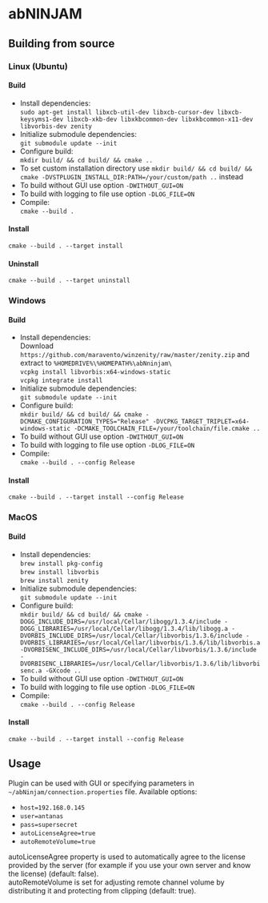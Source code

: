 # abNINJAM

## Building from source

### Linux (Ubuntu)

#### Build
- Install dependencies:  
`sudo apt-get install libxcb-util-dev libxcb-cursor-dev libxcb-keysyms1-dev libxcb-xkb-dev libxkbcommon-dev libxkbcommon-x11-dev libvorbis-dev zenity`
- Initialize submodule dependencies:  
`git submodule update --init`
- Configure build:  
`mkdir build/ && cd build/ && cmake ..`
- To set custom installation directory use `mkdir build/ && cd build/ && cmake -DVSTPLUGIN_INSTALL_DIR:PATH=/your/custom/path ..` instead
- To build without GUI use option `-DWITHOUT_GUI=ON`
- To build with logging to file use option `-DLOG_FILE=ON`
- Compile:  
`cmake --build .`

#### Install
`cmake --build . --target install`

#### Uninstall
`cmake --build . --target uninstall`


### Windows

#### Build
- Install dependencies:  
Download `https://github.com/maravento/winzenity/raw/master/zenity.zip` and extract to `%HOMEDRIVE%\%HOMEPATH%\abNninjam\`  
`vcpkg install libvorbis:x64-windows-static`  
`vcpkg integrate install`
- Initialize submodule dependencies:  
`git submodule update --init`
- Configure build:  
`mkdir build/ && cd build/ && cmake -DCMAKE_CONFIGURATION_TYPES="Release" -DVCPKG_TARGET_TRIPLET=x64-windows-static -DCMAKE_TOOLCHAIN_FILE=/your/toolchain/file.cmake ..`
- To build without GUI use option `-DWITHOUT_GUI=ON`
- To build with logging to file use option `-DLOG_FILE=ON`
- Compile:  
`cmake --build . --config Release`

#### Install
`cmake --build . --target install --config Release`

### MacOS

#### Build
- Install dependencies:  
`brew install pkg-config`  
`brew install libvorbis`  
`brew install zenity`
- Initialize submodule dependencies:  
`git submodule update --init`
- Configure build:  
`mkdir build/ && cd build/ && cmake -DOGG_INCLUDE_DIRS=/usr/local/Cellar/libogg/1.3.4/include -DOGG_LIBRARIES=/usr/local/Cellar/libogg/1.3.4/lib/libogg.a -DVORBIS_INCLUDE_DIRS=/usr/local/Cellar/libvorbis/1.3.6/include -DVORBIS_LIBRARIES=/usr/local/Cellar/libvorbis/1.3.6/lib/libvorbis.a -DVORBISENC_INCLUDE_DIRS=/usr/local/Cellar/libvorbis/1.3.6/include -DVORBISENC_LIBRARIES=/usr/local/Cellar/libvorbis/1.3.6/lib/libvorbisenc.a -GXcode ..`
- To build without GUI use option `-DWITHOUT_GUI=ON`
- To build with logging to file use option `-DLOG_FILE=ON`
- Compile:  
`cmake --build . --config Release`

#### Install
`cmake --build . --target install --config Release`

## Usage
Plugin can be used with GUI or specifying parameters in `~/abNinjam/connection.properties` file. Available options: 
- `host=192.168.0.145`
- `user=antanas`
- `pass=supersecret`
- `autoLicenseAgree=true`
- `autoRemoteVolume=true`

autoLicenseAgree property is used to automatically agree to the license provided by the server (for example if you use your own server and know the license) (default: false).  
autoRemoteVolume is set for adjusting remote channel volume by distributing it and protecting from clipping (default: true).
